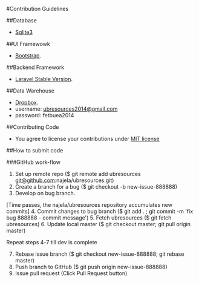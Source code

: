 #Contribution Guidelines

##Database
*	[Sqlite3](http://www.sqlite.org/)

##UI Framewowk
*	[Bootstrap](http://getbootstrap.com).

##Backend Framework
*	[Laravel Stable Version](http://laravel.com/docs).

##Data Warehouse
*	[Dropbox](http://dropbox.com).
*	username: ubresources2014@gmail.com
*	password: fetbuea2014

##Contributing Code
*  You agree to license your contributions under [MIT license](http://opensource.org/licenses/MIT)

##How to submit code

###GitHub work-flow
   1. Set up remote repo ($ git remote add ubresources git@github.com:najela/ubresources.git)
   2. Create a branch for a bug ($ git checkout -b new-issue-888888)
   3. Develop on bug branch.

   [Time passes, the najela/ubresources repository accumulates new commits]
   4. Commit changes to bug branch ($ git add . ; git commit -m 'fix bug 888888 - commit message')
   5. Fetch ubresources ($ git fetch ubresources)
   6. Update local master ($ git checkout master; git pull origin master)

   Repeat steps 4-7 till dev is complete

   7. Rebase issue branch ($ git checkout new-issue-888888; git rebase master)
   8. Push branch to GitHub ($ git push origin new-issue-888888)
   9. Issue pull request (Click Pull Request button)
